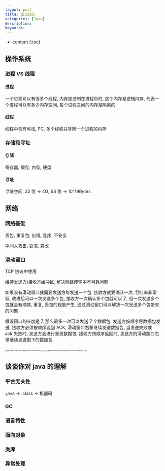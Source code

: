 ```yaml
---
layout: post
title: 面试知识
categories: [Java]
description: 
keywords: 
---
```


* content
{:toc}


## 操作系统

### 进程 VS 线程

#### 进程

一个进程可以有很多个线程, 内存是控制在进程中的, 这个内存是逻辑内存, 代表一个进程可以有多少内存空间, 每个进程之间的内存是隔离的

#### 线程

线程中含有堆栈, PC, 多个线程共享同一个进程的内存



### 存储和寻址

#### 存储

寄存器, 缓存, 内存, 硬盘

#### 寻址

寻址空间: 32 位 -> 4G, 64 位 -> 10^19Bytes



## 网络

### 网络基础

丢包, 重复包, 出错, 乱序, 不安全

中间人攻击, 窃取, 篡改

### 滑动窗口

TCP 协议中使用

维持发送方/接收方缓冲区, 解决网络传输中不可靠问题

如果没有滑动窗口就需要发送方每发送一个包, 接收方就要确认一次, 吞吐率非常低, 改进后可以一次发送多个包, 接收方一次确认多个包就可以了, 但一次发送多个包就会有顺序, 重复, 丢包的现象产生, 通过滑动窗口可以解决一次发送多个包带来的问题

假设窗口的长度是 7, 那么最多一次可以发送 7 个数据包, 发送方按顺序将数据包发送, 接收方必须按顺序返回 ACK, 滑动窗口右移继续发送数据包, 当发送失败或 ack 失败时, 发送方会进行重发数据包, 接收方按顺序返回时, 发送方的滑动窗口右移继续发送剩下的数据包

<img src="http://www.milky.show/images/imooc/interview/net_1.png" alt="http://www.milky.show/images/imooc/interview/net_1.png" style="zoom:33%;" />

<img src="http://www.milky.show/images/imooc/interview/net_2.png" alt="http://www.milky.show/images/imooc/interview/net_2.png" style="zoom: 33%;" />



## 谈谈你对 java 的理解

### 平台无关性

.java -> .class -> 机器码

### GC

### 语言特性

### 面向对象

### 类库

### 异常处理